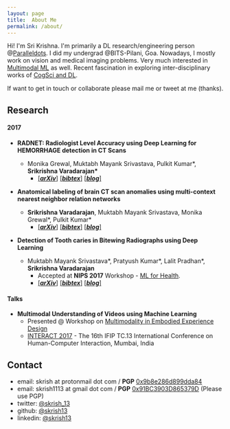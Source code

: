 ```yaml
---
layout: page
title:  About Me
permalink: /about/
---
```


Hi! I'm Sri Krishna. I'm primarily a DL research/engineering person @[Paralleldots](https://www.paralleldots.xyz). I did my undergrad @BITS-Pilani, Goa. Nowadays, I mostly work on vision and medical imaging problems. Very much interested in [Multimodal ML](https://arxiv.org/abs/1705.09406) as well. Recent fascination in exploring inter-disciplinary works of [CogSci and DL](https://www.youtube.com/watch?v=3YhJW4Fp1xQ).

If want to get in touch or collaborate please mail me or tweet at me (thanks).

## Research

#### 2017

- **RADNET: Radiologist Level Accuracy using Deep Learning for HEMORRHAGE detection in CT Scans**
	- Monika Grewal, Muktabh Mayank Srivastava, Pulkit Kumar\*, **Srikrishna Varadarajan\***
		- [[**_arXiv_**]](https://arxiv.org/abs/1710.04934) [[**_bibtex_**]](http://dblp.org/rec/bibtex/journals/corr/abs-1710-04934) [[**_blog_**]](http://blog.paralleldots.com/technology/deep-learning/ai-matches-the-accuracy-of-trained-radiologists-for-identifying-brain-hemorrhage-in-a-head-to-head-test/)

- **Anatomical labeling of brain CT scan anomalies using multi-context nearest neighbor relation networks**
	- **Srikrishna Varadarajan**, Muktabh Mayank Srivastava, Monika Grewal\*, Pulkit Kumar\*
		- [[**_arXiv_**]](https://arxiv.org/abs/1710.09180) [[**_bibtex_**]](http://dblp.org/rec/bibtex/journals/corr/abs-1710-09180) [[**_blog_**]](https://paralleldots.xyz/Anatomical-labeling-of-brain-CT-scan-anomalies-using-multi-context-nearest-neighbor-relation-networks)

- **Detection of Tooth caries in Bitewing Radiographs using Deep Learning**
	- Muktabh Mayank Srivastava\*, Pratyush Kumar\*, Lalit Pradhan\*, **Srikrishna Varadarajan**
		- Accepted at **NIPS 2017** Workshop - [ML for Health](https://ml4health.github.io/2017/).
		- [[**_arXiv_**]](https://arxiv.org/abs/1711.07312) [[**_bibtex_**]](http://dblp.org/rec/bibtex/journals/corr/abs-1711-07312) [[**_blog_**]](dentistry.ai)
#### Talks

-  **Multimodal Understanding of Videos using Machine Learning**
	- Presented @ Workshop on [Multimodality in Embodied Experience Design](http://hcc.uni-bremen.de/codesign2017/workshops/mumbai/)
	- [INTERACT 2017](https://interact2017.org/) - The 16th IFIP TC.13 International Conference on Human-Computer Interaction, Mumbai, India

## Contact

- email: skrish at protonmail dot com / **PGP** [0x9b8e286d899dda84](https://pgp.mit.edu/pks/lookup?search=0x9b8e286d899dda84)
- email: skrish1113 at gmail dot com / **PGP** [0x91BC3903D865379D](https://pgp.mit.edu/pks/lookup?search=0x91BC3903D865379D) (Please use PGP)
- twitter: [@skrish_13](https://twitter.com/skrish_13)
- github: [@skrish13](https://github.com/skrish13)
- linkedin: [@skrish13](https://in.linkedin.com/in/skrish13)
